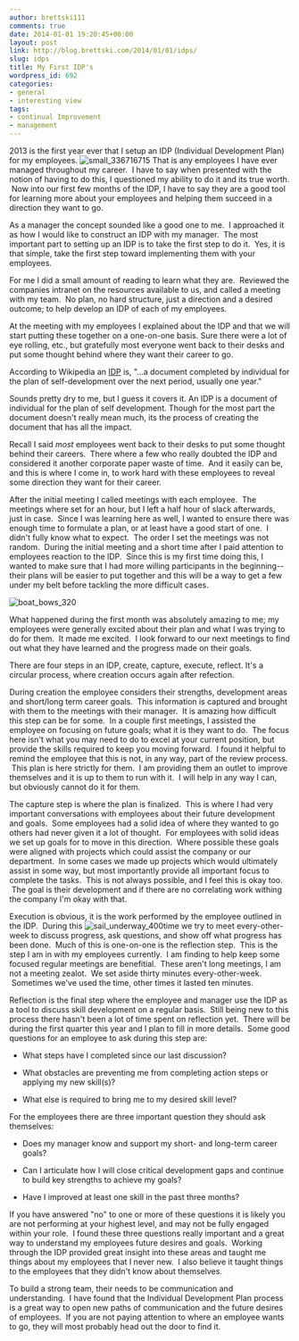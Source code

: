 ```yaml
---
author: brettski111
comments: true
date: 2014-01-01 19:20:45+00:00
layout: post
link: http://blog.brettski.com/2014/01/01/idps/
slug: idps
title: My First IDP's
wordpress_id: 692
categories:
- general
- interesting view
tags:
- continual Improvement
- management
---
```


2013 is the first year ever that I setup an IDP (Individual Development Plan) for my employees. ![small_336716715](http://brettski111.files.wordpress.com/2014/01/small_336716715.jpg) That is any employees I have ever managed throughout my career.  I have to say when presented with the notion of having to do this, I questioned my ability to do it and its true worth.  Now into our first few months of the IDP, I have to say they are a good tool for learning more about your employees and helping them succeed in a direction they want to go.

As a manager the concept sounded like a good one to me.  I approached it as how I would like to construct an IDP with my manager.  The most important part to setting up an IDP is to take the first step to do it.  Yes, it is that simple, take the first step toward implementing them with your employees.

For me I did a small amount of reading to learn what they are.  Reviewed the companies intranet on the resources available to us, and called a meeting with my team.  No plan, no hard structure, just a direction and a desired outcome; to help develop an IDP of each of my employees.

At the meeting with my employees I explained about the IDP and that we will start putting these together on a one-on-one basis. Sure there were a lot of eye rolling, etc., but gratefully most everyone went back to their desks and put some thought behind where they want their career to go.

According to Wikipedia an [IDP](http://en.wikipedia.org/wiki/Individual_development_plan) is, "...a document completed by individual for the plan of self-development over the next period, usually one year."

Sounds pretty dry to me, but I guess it covers it. An IDP is a document of individual for the plan of self development. Though for the most part the document doesn't really mean much, its the process of creating the document that has all the impact.

Recall I said _most_ employees went back to their desks to put some thought behind their careers.  There where a few who really doubted the IDP and considered it another corporate paper waste of time.  And it easily can be, and this is where I come in, to work hard with these employees to reveal some direction they want for their career.

After the initial meeting I called meetings with each employee.  The meetings where set for an hour, but I left a half hour of slack afterwards, just in case.  Since I was learning here as well, I wanted to ensure there was enough time to formulate a plan, or at least have a good start of one.  I didn't fully know what to expect.  The order I set the meetings was not random.  During the initial meeting and a short time after I paid attention to employees reaction to the IDP.  Since this is my first time doing this, I wanted to make sure that I had more willing participants in the beginning--their plans will be easier to put together and this will be a way to get a few under my belt before tackling the more difficult cases.

![boat_bows_320](http://brettski111.files.wordpress.com/2014/01/boat_bows_320.jpg)

What happened during the first month was absolutely amazing to me; my employees were generally excited about their plan and what I was trying to do for them.  It made me excited.  I look forward to our next meetings to find out what they have learned and the progress made on their goals.  

There are four steps in an IDP, create, capture, execute, reflect. It's a circular process, where creation occurs again after refection.  

During creation the employee considers their strengths, development areas and short/long term career goals.  This information is captured and brought with them to the meetings with their manager.  It is amazing how difficult this step can be for some.  In a couple first meetings, I assisted the employee on focusing on future goals; what it is they want to do.  The focus here isn't what you may need to do to excel at your current position, but provide the skills required to keep you moving forward.  I found it helpful to remind the employee that this is not, in any way, part of the review process.  This plan is here strictly for them.  I am providing them an outlet to improve themselves and it is up to them to run with it.  I will help in any way I can, but obviously cannot do it for them.

The capture step is where the plan is finalized.  This is where I had very important conversations with employees about their future development and goals.  Some employees had a solid idea of where they wanted to go others had never given it a lot of thought.  For employees with solid ideas we set up goals for to move in this direction.  Where possible these goals were aligned with projects which could assist the company or our department.  In some cases we made up projects which would ultimately assist in some way, but most importantly provide all important focus to complete the tasks.  This is not always possible, and I feel this is okay too.  The goal is their development and if there are no correlating work withing the company I'm okay with that.

Execution is obvious, it is the work performed by the employee outlined in the IDP.  During this ![sail_underway_400](http://brettski111.files.wordpress.com/2014/01/sail_underway_400.jpg)time we try to meet every-other-week to discuss progress, ask questions, and show off what progress has been done.  Much of this is one-on-one is the reflection step.  This is the step I am in with my employees currently.  I am finding to help keep some focused regular meetings are benefitial.  These aren't long meetings, I am not a meeting zealot.  We set aside thirty minutes every-other-week.  Sometimes we've used the time, other times it lasted ten minutes.

Reflection is the final step where the employee and manager use the IDP as a tool to discuss skill development on a regular basis.  Still being new to this process there hasn't been a lot of time spent on reflection yet.  There will be during the first quarter this year and I plan to fill in more details.  Some good questions for an employee to ask during this step are:



	
  * What steps have I completed since our last discussion?

	
  * What obstacles are preventing me from completing action steps or applying my new skill(s)?

	
  * What else is required to bring me to my desired skill level?


For the employees there are three important question they should ask themselves:



	
  * Does my manager know and support my short- and long-term career goals?

	
  * Can I articulate how I will close critical development gaps and continue to build key strengths to achieve my goals?

	
  * Have I improved at least one skill in the past three months? 


If you have answered "no" to one or more of these questions it is likely you are not performing at your highest level, and may not be fully engaged within your role.  I found these three questions really important and a great way to understand my employees future desires and goals.  Working through the IDP provided great insight into these areas and taught me things about my employees that I never new.  I also believe it taught things to the employees that they didn't know about themselves.

To build a strong team, their needs to be communication and understanding.  I have found that the Individual Development Plan process is a great way to open new paths of communication and the future desires of employees.  If you are not paying attention to where an employee wants to go, they will most probably head out the door to find it.
